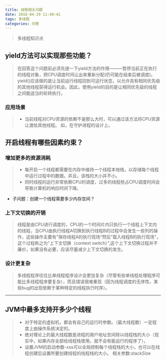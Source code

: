 ```yaml
---
title: 线程相关问题
date: 2018-04-29 11:49:41
tags: 多线程
categories: 问答
---
```

> 多线程知识点
<!--more-->

## yield方法可以实现那些功能？

> 在回答这个问题前必须先提一下yield方法的作用———暂停当前正在执行的线程对象，把CPU调度时间让出来重新分配(仍可能在结束后被调度)。
yield()应该做的是让当前运行线程回到可运行状态，以允许具有相同优先级的其他线程获得运行机会。因此，使用yield的目的是让相同优先级的线程之间能适当的轮转执行。

### 应用场景

> * 当前线程对CPU资源的依赖不是那么大时，可以通过该方法将CPU资源让渡给其他线程。
如，在守护进程的设计上。

## 开启线程有哪些因素约束？

### 增加更多的资源消耗

> - 每开启一个线程都需要在内存中维持一个线程本地栈，以存储每个线程中运行过程中的数据。并且，该栈的大小并不小。
> - 同时线程的运行非常依赖CPU的调度，过多的线程抢占CPU调度时间会导致计算机的响应时间下降。

- 子问题：创建一个线程需要多少内存空间？
>

### 上下文切换的开销

> 线程是由CPU进行调度的，CPU的一个时间片内只执行一个线程上下文内的线程，当CPU由执行线程A切换到执行线程B的过程中会发生一些列的操作，这些操作主要有”保存线程A的执行现场“然后”载入线程B的执行现场”，这个过程称之为“上下文切换（context switch）”,这个上下文切换过程并不廉价，如果没有必要，应该尽量减少上下文切换的发生。

### 设计更复杂

> 多线程程序往往比单线程程序设计会更加复杂（尽管有些单线程处理程序可能比多线程程序要复杂），而且错误很难重现（因为线程调度的无序性，某些bug的出现依赖于某种特定的线程执行时序）。
---

## JVM中最多支持开多少个线程

> * 对于特定的虚拟机，都会有自己的运行时参数。（最大线程数）一定程度上由操作系统决定的。
> * 绝对理论上的最大线程数是进程的用户地址空间除以线程栈的大小（现实中，如果内存全部给线程栈使用，就不会有能运行的程序了）。
> * 设置JVM的启动参数-xss可以全局控制每个线程栈的大小，也可以在线程创建后设置所要创建线程的线程栈的大小。
相关参数:stackSize
